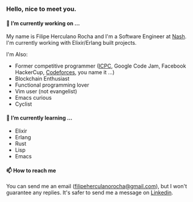 ### Hello, nice to meet you.

#### 🔭 I’m currently working on ...

My name is Filipe Herculano Rocha and I'm a Software Engineer at [Nash](https://nash.io/). I'm currently working with Elixir/Erlang built projects.

I'm Also:
- Former competitive programmer ([ICPC](https://icpc.global/ICPCID/YNDRLPYLCZ3P), Google Code Jam, Facebook HackerCup, [Codeforces](https://codeforces.com/profile/Sazzon), you name it ...)
- Blockchain Enthusiast
- Functional programming lover
- Vim user (not evangelist)
- Emacs curious
- Cyclist

#### 🌱 I’m currently learning ...

- Elixir
- Erlang
- Rust
- Lisp
- Emacs

#### 📫 How to reach me

You can send me an email (filipeherculanorocha@gmail.com), but I won't guarantee any replies. It's safer to send me a message on [Linkedin](https://www.linkedin.com/in/filipe-herculano/). 

<!--
**filipeherculano/filipeherculano** is a ✨ _special_ ✨ repository because its `README.md` (this file) appears on your GitHub profile.

Here are some ideas to get you started:

- 🔭 I’m currently working on ...
- 🌱 I’m currently learning ...
- 👯 I’m looking to collaborate on ...
- 🤔 I’m looking for help with ...
- 💬 Ask me about ...
- 📫 How to reach me: ...
- 😄 Pronouns: ...
- ⚡ Fun fact: ...
-->
